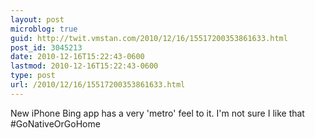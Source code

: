```yaml
---
layout: post
microblog: true
guid: http://twit.vmstan.com/2010/12/16/15517200353861633.html
post_id: 3045213
date: 2010-12-16T15:22:43-0600
lastmod: 2010-12-16T15:22:43-0600
type: post
url: /2010/12/16/15517200353861633.html
---
```

New iPhone Bing app has a very 'metro' feel to it. I'm not sure I like that #GoNativeOrGoHome
